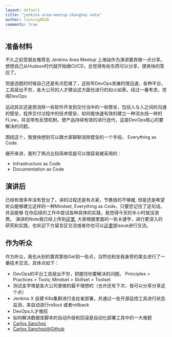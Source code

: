 ```yaml
---
layout: default
title: "jenkins-area-meetup-shanghai-note"
author: liuning0820
comments: true
---
```


## 准备材料

不久之前受朋友推荐去 Jenkins Area Meetup 上海站作为演讲嘉宾做一点分享。想想自己从Hudson时代就开始做CI/CD，总觉得有些东西可以分享，便爽快的答应了。

但是选题的时候自己还是有点犯难了，这些年DevOps发展的很迅速，各种平台，工具层出不穷，各大公司的人才建设这方面也进行的如火如荼。经过一番考虑，觉得DevOps

运动其实还是想消除一些软件开发到交付当中的一些壁垒，包括人与人之间的沟通的壁垒，程序交付过程中的技术壁垒，如何能快速有效的建立一种流水线一样的FLow，并且带有反馈机制，使产品持续有效的进行迭代，这是DevOps核心的要解决的问题。

围绕这个，我很快想到可以跟大家聊聊消除壁垒的一个手段， Everything as Code.

展开来讲，我列了两点比较简单但是可以很容易被采用的：

- Infrastructure as Code
- Documentation as Code

## 演讲后

已经有很多年没有登台了，讲的过程还是有点紧，节奏放的不够缓, 但是还是希望听众能够建立这样的一种Mindset, Everything as Code，只要您记住了这句话，并且能够
在你后续的工作中尝试各种具体的实践，我觉得今天的半小时就没浪费。
演讲的Note我已经上传到[这里](https://liuning0820.github.io/ex_presentations/2019-06_jenkins_area_meetup/), 大家根据里面的一些关键字，进行更深入的研究和实践，也欢迎下方留言区交流或者你也可以[这里](https://github.com/liuning0820/liuning0820.github.io/issues/new)提issue进行交流。

## 作为听众

作为听众，我也从别的嘉宾那些Get到一些点，当然也和坐我身旁的美女进行了一番技术交流，具体点如下：

- DevOps的平台工具层出不穷，把握住你要解决的问题。 Principles > Practices > Tools; Mindset > Skillset > Toolset
- 测试金字塔是各大公司里做的最不理想的（也许还有下次，我可以分享分享这个点）
- Jenkins X 自建 K8s集群进行金丝雀部署，并通过一些开源监控工具进行状态监测，来自动进行rollout 或者rollback
- DevOps人才难招
- 如何解决数据库脚本的自动升级和回滚是自动化部署工具中的一大难题
- [Carlos Sanchez](https://carlossg.github.io/presentations/2019-06_jam_shanghai_beijing)
- [Carlos Sanchez@Github](https://github.com/carlossg)

